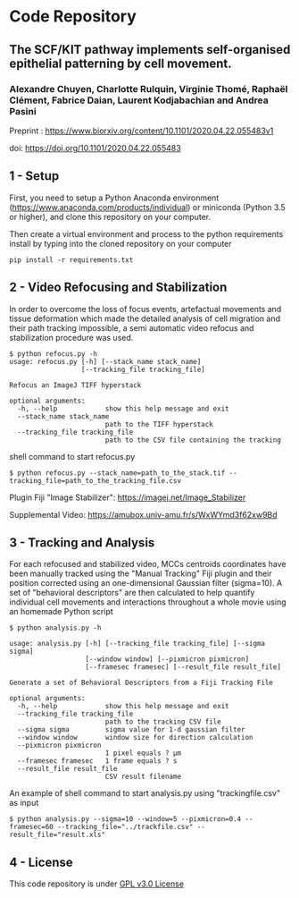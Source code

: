 # Code Repository

## The SCF/KIT pathway implements self-organised epithelial patterning by cell movement.

### Alexandre Chuyen, Charlotte Rulquin, Virginie Thomé, Raphaël Clément, Fabrice Daian, Laurent Kodjabachian and Andrea Pasini

Preprint : https://www.biorxiv.org/content/10.1101/2020.04.22.055483v1

doi: https://doi.org/10.1101/2020.04.22.055483

## 1 - Setup

First, you need to setup a Python Anaconda environment (https://www.anaconda.com/products/individual) or miniconda (Python 3.5 or higher), and clone this repository on your computer.

Then create a virtual environment and process to the python requirements install by typing into the cloned repository on your computer

```shell
pip install -r requirements.txt
```

## 2 - Video Refocusing and Stabilization

In order to overcome the loss of focus events, artefactual movements and tissue deformation which made the detailed analysis of cell migration and their path tracking impossible, a semi automatic video refocus and stabilization procedure was used.

```shell
$ python refocus.py -h
usage: refocus.py [-h] [--stack_name stack_name]
                  [--tracking_file tracking_file]

Refocus an ImageJ TIFF hyperstack

optional arguments:
  -h, --help            show this help message and exit
  --stack_name stack_name
                        path to the TIFF hyperstack
  --tracking_file tracking_file
                        path to the CSV file containing the tracking
```

shell command to start refocus.py

```shell
$ python refocus.py --stack_name=path_to_the_stack.tif --tracking_file=path_to_the_tracking_file.csv
```

Plugin Fiji "Image Stabilizer": https://imagej.net/Image_Stabilizer


Supplemental Video: https://amubox.univ-amu.fr/s/WxWYmd3f62xw9Bd



## 3 - Tracking and Analysis

For each refocused and stabilized video, MCCs centroids coordinates have been manually tracked using the "Manual Tracking" Fiji plugin and their position corrected using an one-dimensional  Gaussian filter (sigma=10). A set of "behavioral descriptors" are then calculated to help quantify individual cell movements and interactions throughout a whole movie using an homemade Python script

```shell
$ python analysis.py -h

usage: analysis.py [-h] [--tracking_file tracking_file] [--sigma sigma]
                   [--window window] [--pixmicron pixmicron]
                   [--framesec framesec] [--result_file result_file]

Generate a set of Behavioral Descriptors from a Fiji Tracking File

optional arguments:
  -h, --help            show this help message and exit
  --tracking_file tracking_file
                        path to the tracking CSV file
  --sigma sigma         sigma value for 1-d gaussian filter
  --window window       window size for direction calculation
  --pixmicron pixmicron
                        1 pixel equals ? µm
  --framesec framesec   1 frame equals ? s
  --result_file result_file
                        CSV result filename
```
An example of shell command to start analysis.py using "trackingfile.csv" as input

```shell
$ python analysis.py --sigma=10 --window=5 --pixmicron=0.4 --framesec=60 --tracking_file="../trackfile.csv" --result_file="result.xls"

```


## 4 - License

This code repository is under [GPL v3.0 License](https://github.com/fabda/mcc_paper/blob/master/LICENSE)
